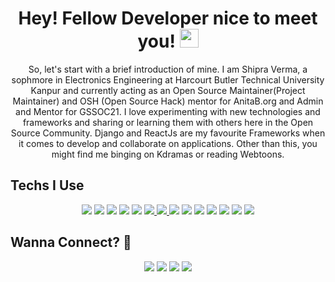 <h1 align="center">Hey! Fellow Developer nice to meet you! <img src="https://emojis.slackmojis.com/emojis/images/1531847724/4240/blob-hearts.gif?1531847724" width="30"/></h1> 

<!--
**Aaishpra/Aaishpra** is a ✨ _special_ ✨ repository because its `README.md` (this file) appears on y our GitHub profile.
-->
<p align='center'>
So, let's start with a brief introduction of mine. I am Shipra Verma, a sophmore in Electronics Engineering at Harcourt Butler Technical University Kanpur and currently acting as an Open Source Maintainer(Project Maintainer) and OSH (Open Source Hack) mentor for AnitaB.org and Admin and Mentor for GSSOC21. I love experimenting with new technologies and frameworks and sharing or learning them with others here in the Open Source Community. Django and ReactJs are my favourite Frameworks when it comes to develop and collaborate on applications. Other than this, you might find me binging on Kdramas or reading Webtoons.
</p>

## Techs I Use 
<p align='center'>
 <a href="https://www.google.com/url?sa=t&rct=j&q=&esrc=s&source=web&cd=&cad=rja&uact=8&ved=2ahUKEwiOsp_uoObuAhU883MBHUhwDB4QmhMwGnoECCgQAg&url=https%3A%2F%2Fen.wikipedia.org%2Fwiki%2FC%252B%252B&usg=AOvVaw3glL8olO8f25SVDG0xLX5b"><img src ="https://img.shields.io/badge/c++%20-%2300599C.svg?&style=for-the-badge&logo=c%2B%2B&logoColor=white" /></a>
 <a href="https://angular.io"> <img src = "https://img.shields.io/badge/angular.js%20-%23E23237.svg?&style=for-the-badge&logo=angularjs&logoColor=white" /></a>   
 <a href="https://reactjs.org"><img src ="https://img.shields.io/badge/react%20-%2320232a.svg?&style=for-the-badge&logo=react&logoColor=%2361DAFB" /></a>
 <a href="https://reactnative.dev"><img src ="https://img.shields.io/badge/react_native%20-%2320232a.svg?&style=for-the-badge&logo=react&logoColor=%2361DAFB" /></a>
 <a href="https://getbootstrap.com/"><img src="https://img.shields.io/badge/bootstrap%20-%23563D7C.svg?&style=for-the-badge&logo=bootstrap&logoColor=white"/></a>
 <a href="https://jquery.com/"><img src="https://img.shields.io/badge/jquery%20-%230769AD.svg?&style=for-the-badge&logo=jquery&logoColor=white" /> </a>
 <a href="https://www.mysql.com/"> <img src="https://img.shields.io/badge/mysql-%2300f.svg?&style=for-the-badge&logo=mysql&logoColor=white" /> </a>
 <a href="https://www.postgresql.org/"><img src ="https://img.shields.io/badge/postgres-%23316192.svg?&style=for-the-badge&logo=postgresql&logoColor=white" /></a>
 <a href="https://www.djangoproject.com/"><img src="https://img.shields.io/badge/django%20-%23092E20.svg?&style=for-the-badge&logo=django&logoColor=white" /></a>
 <a href="https://html.com/"><img src="https://img.shields.io/badge/html5%20-%23E34F26.svg?&style=for-the-badge&logo=html5&logoColor=white" /></a>
 <a href="https://en.wikipedia.org/wiki/CSS"><img src="https://img.shields.io/badge/css3%20-%231572B6.svg?&style=for-the-badge&logo=css3&logoColor=white" /></a>
 <a href="https://www.python.org/"><img src="https://img.shields.io/badge/python%20-%2314354C.svg?&style=for-the-badge&logo=python&logoColor=white" /></a>
 <a href="https://en.wikipedia.org/wiki/C_(programming_language)"><img src="https://img.shields.io/badge/c%20-%2300599C.svg?&style=for-the-badge&logo=c&logoColor=white" /></a>
 <a href="https://flask.palletsprojects.com/en/1.1.x/"><img src="https://img.shields.io/badge/flask%20-%23000.svg?&style=for-the-badge&logo=flask&logoColor=white" ></a>
</p>

## Wanna Connect? :handshake:
<p align='center'>
  <a href="https://www.github.com/Aaishpra/"><img src="https://img.shields.io/badge/github-black.svg?&style=for-the-badge&logo=github&logoColor=white" /></a> 
  <a href="mailto:vaaishpra19@gmail.com?subject=Olá%20Punit"><img src="https://img.shields.io/badge/gmail-%23D14836.svg?&style=for-the-badge&logo=gmail&logoColor=white" /></a>
  <a href="https://www.linkedin.com/in/shipra-verma-76a4611ab"><img src="https://img.shields.io/badge/linkedin-%230077B5.svg?&style=for-the-badge&logo=linkedin&logoColor=white" /></a>
 <a href="https://medium.com/@vaaishpra19"><img src="https://img.shields.io/badge/Medium-12100E?style=for-the-badge&logo=medium&logoColor=white">
 </a>
  
